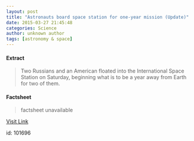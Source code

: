 ```yaml
---
layout: post
title: "Astronauts board space station for one-year mission (Update)"
date: 2015-03-27 21:45:48
categories: Science
author: unknown author
tags: [astronomy & space]
---
```



#### Extract
>Two Russians and an American floated into the International Space Station on Saturday, beginning what is to be a year away from Earth for two of them.

#### Factsheet
>factsheet unavailable

[Visit Link](http://phys.org/news346697135.html)

id:  101696

